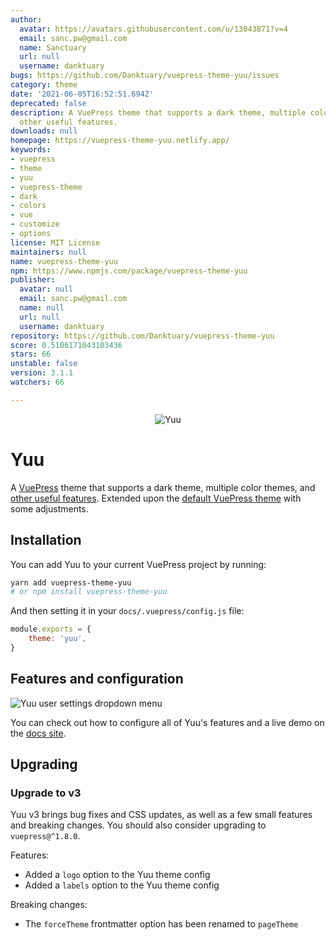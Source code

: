 ```yaml
---
author:
  avatar: https://avatars.githubusercontent.com/u/13043871?v=4
  email: sanc.pw@gmail.com
  name: Sanctuary
  url: null
  username: danktuary
bugs: https://github.com/Danktuary/vuepress-theme-yuu/issues
category: theme
date: '2021-06-05T16:52:51.694Z'
deprecated: false
description: A VuePress theme that supports a dark theme, multiple color themes, and
  other useful features.
downloads: null
homepage: https://vuepress-theme-yuu.netlify.app/
keywords:
- vuepress
- theme
- yuu
- vuepress-theme
- dark
- colors
- vue
- customize
- options
license: MIT License
maintainers: null
name: vuepress-theme-yuu
npm: https://www.npmjs.com/package/vuepress-theme-yuu
publisher:
  avatar: null
  email: sanc.pw@gmail.com
  name: null
  url: null
  username: danktuary
repository: https://github.com/Danktuary/vuepress-theme-yuu
score: 0.5106171043103436
stars: 66
unstable: false
version: 3.1.1
watchers: 66

---
```


<div align="center">
	<img src="https://i.imgur.com/j9bfYBy.png" title="Yuu" alt="Yuu" />
</div>

# Yuu

A [VuePress](https://vuepress.vuejs.org/) theme that supports a dark theme, multiple color themes, and [other useful features](https://vuepress-theme-yuu.netlify.app/theme-configuration.html). Extended upon the [default VuePress theme](https://vuepress.vuejs.org/theme/default-theme-config.html) with some adjustments.

## Installation

You can add Yuu to your current VuePress project by running:

```bash
yarn add vuepress-theme-yuu
# or npm install vuepress-theme-yuu
```

And then setting it in your `docs/.vuepress/config.js` file:

```js
module.exports = {
	theme: 'yuu',
}
```
## Features and configuration

![Yuu user settings dropdown menu](https://i.imgur.com/VCDGN8n.png)

You can check out how to configure all of Yuu's features and a live demo on the [docs site](https://vuepress-theme-yuu.netlify.app/).

## Upgrading

### Upgrade to v3

Yuu v3 brings bug fixes and CSS updates, as well as a few small features and breaking changes. You should also consider upgrading to `vuepress@^1.8.0`.

Features:
- Added a `logo` option to the Yuu theme config
- Added a `labels` option to the Yuu theme config

Breaking changes:
- The `forceTheme` frontmatter option has been renamed to `pageTheme`
